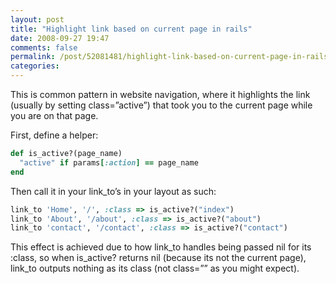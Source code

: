 ```yaml
---
layout: post
title: "Highlight link based on current page in rails"
date: 2008-09-27 19:47
comments: false
permalink: /post/52081481/highlight-link-based-on-current-page-in-rails
categories:
---
```




This is common pattern in website navigation, where it highlights the link (usually by setting class=”active”) that took you to the current page while you are on that page.

First, define a helper:

```ruby
def is_active?(page_name)
  "active" if params[:action] == page_name
end

```

Then call it in your link_to’s in your layout as such:

```ruby
link_to 'Home', '/', :class => is_active?("index")
link_to 'About', '/about', :class => is_active?("about")
link_to 'contact', '/contact', :class => is_active?("contact")
```

This effect is achieved due to how link_to handles being passed nil for its :class, so when is_active? returns nil (because its not the current page), link_to outputs nothing as its class (not class=”” as you might expect).
